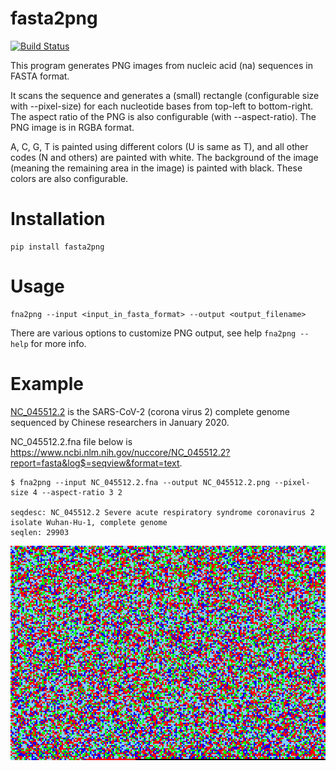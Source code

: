 
# fasta2png

[![Build Status](https://travis-ci.com/metebalci/fasta2png.svg?branch=master)](https://travis-ci.com/metebalci/fasta2png)

This program generates PNG images from nucleic acid (na) sequences in FASTA format.

It scans the sequence and generates a (small) rectangle (configurable size with --pixel-size) for each nucleotide bases from top-left to bottom-right. The aspect ratio of the PNG is also configurable (with --aspect-ratio). The PNG image is in RGBA format.

A, C, G, T is painted using different colors (U is same as T), and all other codes (N and others) are painted with white. The background of the image (meaning the remaining area in the image) is painted with black. These colors are also configurable.

# Installation

```
pip install fasta2png
```

# Usage

```
fna2png --input <input_in_fasta_format> --output <output_filename>
```

There are various options to customize PNG output, see help `fna2png --help` for more info.

# Example

[NC_045512.2](https://www.ncbi.nlm.nih.gov/nuccore/NC_045512) is the SARS-CoV-2 (corona virus 2) complete genome sequenced by Chinese researchers in January 2020.

NC_045512.2.fna file below is https://www.ncbi.nlm.nih.gov/nuccore/NC_045512.2?report=fasta&log$=seqview&format=text.

```
$ fna2png --input NC_045512.2.fna --output NC_045512.2.png --pixel-size 4 --aspect-ratio 3 2

seqdesc: NC_045512.2 Severe acute respiratory syndrome coronavirus 2 isolate Wuhan-Hu-1, complete genome
seqlen: 29903
```

![NC_045512.2.png](NC_045512.2.png)
